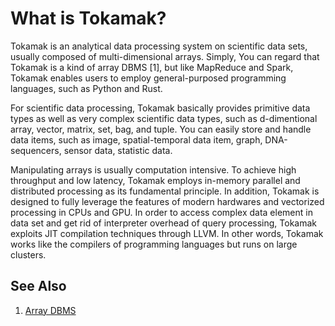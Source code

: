# What is Tokamak?
Tokamak is an analytical data processing system on scientific data sets, usually composed of multi-dimensional arrays. Simply, You can regard that Tokamak is a kind of array DBMS [1], but like MapReduce and Spark, Tokamak enables users to employ general-purposed programming languages, such as Python and Rust.

For scientific data processing, Tokamak basically provides primitive data types as well as very complex scientific data types, such as d-dimentional array, vector, matrix, set, bag, and tuple. You can easily store and handle data items, such as image, spatial-temporal data item, graph, DNA-sequencers, sensor data, statistic data.

Manipulating arrays is usually computation intensive. To achieve high throughput and low latency, Tokamak employs in-memory parallel and distributed processing as its fundamental principle. In addition, Tokamak is designed to fully leverage the features of modern hardwares and vectorized processing in CPUs and GPU. In order to access complex data element in data set and get rid of interpreter overhead of query processing, Tokamak exploits JIT compilation techniques through LLVM. In other words, Tokamak works like the compilers of programming languages but runs on large clusters.

## See Also
 1. [Array DBMS](https://en.wikipedia.org/wiki/Array_DBMS)
